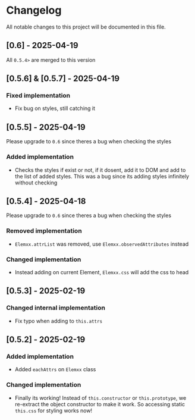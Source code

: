 
# Changelog

All notable changes to this project will be documented in this file.

## [0.6] - 2025-04-19
All `0.5.4>` are merged to this version

## [0.5.6] & [0.5.7] - 2025-04-19

### Fixed implementation
- Fix bug on styles, still catching it

## [0.5.5] - 2025-04-19

Please upgrade to `0.6` since theres a bug when checking the styles

### Added implementation
- Checks the styles if exist or not, if it dosent, add it to DOM and add to the list of added styles. This was a bug since its adding styles infinitely without checking

## [0.5.4] - 2025-04-18

Please upgrade to `0.6` since theres a bug when checking the styles

### Removed implementation
- `Elemxx.attrList` was removed, use `Elemxx.observedAttributes` instead

### Changed implementation
-  Instead adding on current Element, `Elemxx.css` will add the css to head

## [0.5.3] - 2025-02-19

### Changed internal implementation
- Fix typo when adding to `this.attrs`

## [0.5.2] - 2025-02-19

### Added implementation
- Added `eachAttrs` on `Elemxx` class

### Changed implementation
- Finally its working! Instead of `this.constructor` or `this.prototype`, we re-extract the object constructor to make it work. So accessing static `this.css` for styling works now!

